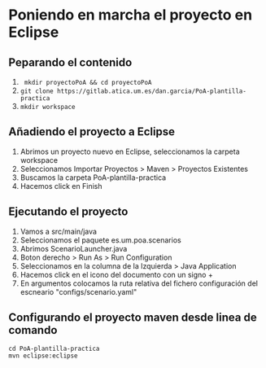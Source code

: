 # Poniendo en marcha el proyecto en Eclipse
## Peparando el contenido
1. ``` mkdir proyectoPoA && cd proyectoPoA```
2. ``` git clone https://gitlab.atica.um.es/dan.garcia/PoA-plantilla-practica ```
2. ```mkdir workspace```

## Añadiendo el proyecto a Eclipse
1. Abrimos un proyecto nuevo en Eclipse, seleccionamos la carpeta workspace
2. Seleccionamos Importar Proyectos > Maven > Proyectos Existentes
3. Buscamos la carpeta PoA-plantilla-practica
4. Hacemos click en Finish

## Ejecutando el proyecto
1. Vamos a src/main/java
2. Seleccionamos el paquete es.um.poa.scenarios
3. Abrimos ScenarioLauncher.java
4. Boton derecho > Run As > Run Configuration
5. Seleccionamos en la columna de la Izquierda > Java Application
6. Hacemos click en el icono del documento con un signo +
7. En argumentos colocamos la ruta relativa del fichero configuración del escneario "configs/scenario.yaml"

## Configurando el proyecto maven desde linea de comando
```
cd PoA-plantilla-practica
mvn eclipse:eclipse
```
